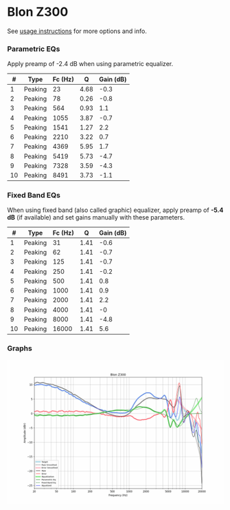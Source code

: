 # Blon Z300
See [usage instructions](https://github.com/jaakkopasanen/AutoEq#usage) for more options and info.

### Parametric EQs
Apply preamp of -2.4 dB when using parametric equalizer.

|   # | Type    |   Fc (Hz) |    Q |   Gain (dB) |
|-----|---------|-----------|------|-------------|
|   1 | Peaking |        23 | 4.68 |        -0.3 |
|   2 | Peaking |        78 | 0.26 |        -0.8 |
|   3 | Peaking |       564 | 0.93 |         1.1 |
|   4 | Peaking |      1055 | 3.87 |        -0.7 |
|   5 | Peaking |      1541 | 1.27 |         2.2 |
|   6 | Peaking |      2210 | 3.22 |         0.7 |
|   7 | Peaking |      4369 | 5.95 |         1.7 |
|   8 | Peaking |      5419 | 5.73 |        -4.7 |
|   9 | Peaking |      7328 | 3.59 |        -4.3 |
|  10 | Peaking |      8491 | 3.73 |        -1.1 |

### Fixed Band EQs
When using fixed band (also called graphic) equalizer, apply preamp of **-5.4 dB** (if available) and set gains manually with these parameters.

|   # | Type    |   Fc (Hz) |    Q |   Gain (dB) |
|-----|---------|-----------|------|-------------|
|   1 | Peaking |        31 | 1.41 |        -0.6 |
|   2 | Peaking |        62 | 1.41 |        -0.7 |
|   3 | Peaking |       125 | 1.41 |        -0.7 |
|   4 | Peaking |       250 | 1.41 |        -0.2 |
|   5 | Peaking |       500 | 1.41 |         0.8 |
|   6 | Peaking |      1000 | 1.41 |         0.9 |
|   7 | Peaking |      2000 | 1.41 |         2.2 |
|   8 | Peaking |      4000 | 1.41 |        -0   |
|   9 | Peaking |      8000 | 1.41 |        -4.8 |
|  10 | Peaking |     16000 | 1.41 |         5.6 |

### Graphs
![](./Blon%20Z300.png)
